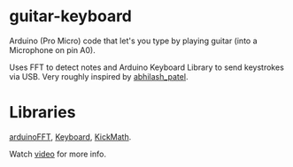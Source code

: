 # guitar-keyboard
Arduino (Pro Micro) code that let's you type by playing guitar (into a Microphone on pin A0). 

Uses FFT to detect notes and Arduino Keyboard Library to send keystrokes via USB.
Very roughly inspired by [abhilash_patel](https://create.arduino.cc/projecthub/abhilashpatel121/arduino-music-notes-and-chord-detector-728b14).

# Libraries
[arduinoFFT](https://github.com/kosme/arduinoFFT), [Keyboard](https://www.arduino.cc/reference/en/language/functions/usb/keyboard/), [KickMath](https://github.com/LinnesLab/KickMath).

Watch [video](https://youtu.be/DgS88_qxkUI) for more info.
